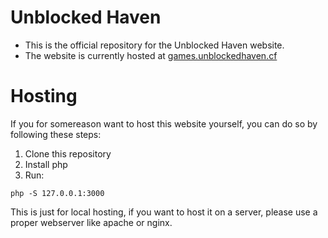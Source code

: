 # Unblocked Haven
* This is the official repository for the Unblocked Haven website.
* The website is currently hosted at [games.unblockedhaven.cf](https://games.unblockedhaven.cf)
# Hosting
If you for somereason want to host this website yourself, you can do so by following these steps:
1. Clone this repository
2. Install php
3. Run:
```shell
php -S 127.0.0.1:3000
```
This is just for local hosting, if you want to host it on a server, please use a proper webserver like apache or nginx. 